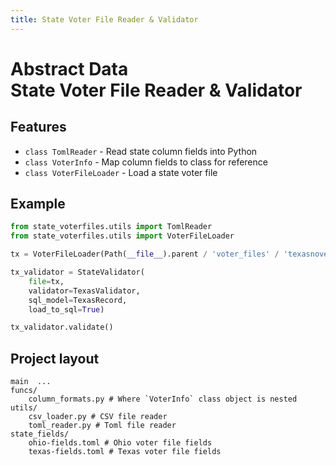 ```yaml
---
title: State Voter File Reader & Validator
---
```


# Abstract Data <br> State Voter File Reader & Validator

## Features

* `class TomlReader` - Read state column fields into Python
* `class VoterInfo` - Map column fields to class for reference
* `class VoterFileLoader` - Load a state voter file

## Example

```py title="main.py"
from state_voterfiles.utils import TomlReader
from state_voterfiles.utils import VoterFileLoader

tx = VoterFileLoader(Path(__file__).parent / 'voter_files' / 'texasnovember2022.csv')

tx_validator = StateValidator(
    file=tx,
    validator=TexasValidator,
    sql_model=TexasRecord,
    load_to_sql=True)

tx_validator.validate()
```

## Project layout

    main  ...
    funcs/
        column_formats.py # Where `VoterInfo` class object is nested
    utils/ 
        csv_loader.py # CSV file reader
        toml_reader.py # Toml file reader
    state_fields/
        ohio-fields.toml # Ohio voter file fields
        texas-fields.toml # Texas voter file fields
